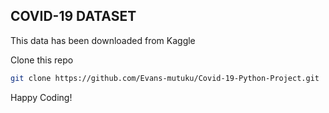 ## COVID-19 DATASET

This data has been downloaded from Kaggle

Clone this repo
```bash
git clone https://github.com/Evans-mutuku/Covid-19-Python-Project.git
```

Happy Coding!
